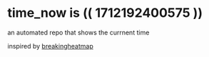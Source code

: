 # time_now is (( 1712192400575 ))

an automated repo that shows the currnent time

inspired by [breakingheatmap](https://github.com/breakingheatmap/breakingheatmap)